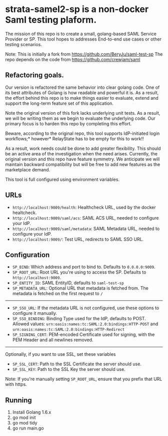 # strata-samel2-sp is a non-docker Saml testing plaform. 



The mission of this repo is to create a small, golang-based SAML Service Provider or  SP.   This tool hopes to addresses End-to-end use cases or other testing scenarios.

Note: This is initially a fork from https://github.com/BeryJu/saml-test-sp
The repo depends on the code from https://github.com/crewjam/saml 


## Refactoring goals.
Our version is refactored the same behavior into clear golang code.
One of its best attributes of Golang is how readable and powerful it is.   As a result, the effort behind this repo is to make things easier to evaluate, extend and support the long-term feature set of this application.  

Note the original version of this fork lacks underlying unit tests.  As a result, we will be writing them as we begin to evaluate the underlying code.   Our primary focus is to harden this repo by completing this effort.

Beware, according to the original repo, this tool supports IdP-initiated login workflows;* however* RelayState has to be empty for this to work!!  

As a result, work needs could be done to add greater flexibility. This should be an active area of the investigation when the need arises. 
Currently, the original version and this repo have feature symmetry.  We anticipate we will maintain backward compatibility but will be free to add new features as the marketplace demand. 




This tool is full configured using environment variables.

## URLs

- `http://localhost:9009/health`: Healthcheck URL, used by the docker healtcheck.
- `http://localhost:9009/saml/acs`: SAML ACS URL, needed to configure your IdP.
- `http://localhost:9009/saml/metadata`: SAML Metadata URL, needed to configure your IdP.
- `http://localhost:9009/`: Test URL, redirects to SAML SSO URL.
 

 
## Configuration

- `SP_BIND`: Which address and port to bind to. Defaults to `0.0.0.0:9009`.
- `SP_ROOT_URL`: Root URL you're using to access the SP. Defaults to `http://localhost:9009`.
- `SP_ENTITY_ID`: SAML EntityID, defaults to `saml-test-sp`
- `SP_METADATA_URL`: Optional URL that metadata is fetched from. The metadata is fetched on the first request to `/`
---
- `SP_SSO_URL`: If the metadata URL is not configured, use these options to configure it manually.
- `SP_SSO_BINDING`: Binding Type used for the IdP, defaults to POST. Allowed values: `urn:oasis:names:tc:SAML:2.0:bindings:HTTP-POST` and `urn:oasis:names:tc:SAML:2.0:bindings:HTTP-Redirect`
- `SP_SIGNING_CERT`: PEM-encoded Certificate used for signing, with the PEM Header and all newlines removed.
---
Optionally, if you want to use SSL, set these variables
- `SP_SSL_CERT`: Path to the SSL Certificate the server should use.
- `SP_SSL_KEY`: Path to the SSL Key the server should use.

Note: If you're manually setting `SP_ROOT_URL`, ensure that you prefix that URL with https.

## Running
1) Install Golang 1.6.x
2) go mod init
3) go mod tidy 
4) go run main.go 

